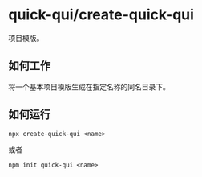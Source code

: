 # quick-qui/create-quick-qui

项目模版。


## 如何工作

将一个基本项目模版生成在指定名称的同名目录下。


## 如何运行

    npx create-quick-qui <name>
或者
    
    npm init quick-qui <name>